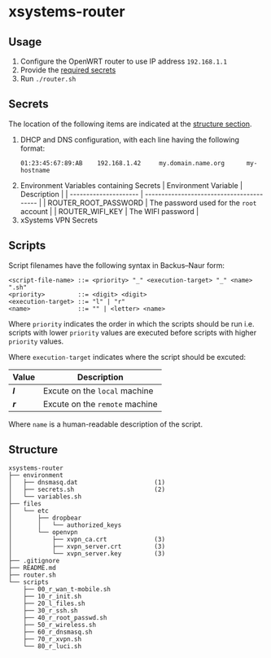 # xsystems-router

## Usage

1. Configure the OpenWRT router to use IP address `192.168.1.1`
2. Provide the [required secrets](#secrets)
3. Run `./router.sh`


## Secrets

The location of the following items are indicated at the [structure section](#structure).

1. DHCP and DNS configuration, with each line having the following format:
    ```
    01:23:45:67:89:AB    192.168.1.42     my.domain.name.org      my-hostname
    ```
2. Environment Variables containing Secrets
    | Environment Variable  | Description                               |
    | --------------------- | ----------------------------------------- |
    | ROUTER_ROOT_PASSWORD  | The password used for the `root` account  |
    | ROUTER_WIFI_KEY       | The WIFI password                         |
3. xSystems VPN Secrets


## Scripts

Script filenames have the following syntax in Backus–Naur form:

```bnf
<script-file-name> ::= <priority> "_" <execution-target> "_" <name> ".sh"
<priority>         ::= <digit> <digit>
<execution-target> ::= "l" | "r"
<name>             ::= "" | <letter> <name>
```

Where `priority` indicates the order in which the scripts should be run i.e. scripts with lower `priority` values are executed before scripts with higher `priority` values.

Where `execution-target` indicates where the script should be excuted:

| Value   | Description                    |
| ------- | ------------------------------ |
| _**l**_ | Excute on the `local` machine  |
| _**r**_ | Excute on the `remote` machine |

Where `name` is a human-readable description of the script.


## Structure

```
xsystems-router
├── environment
│   ├── dnsmasq.dat                     (1)
│   ├── secrets.sh                      (2)
│   └── variables.sh
├── files
│   └── etc
│       ├── dropbear
│       │   └── authorized_keys
│       └── openvpn
│           ├── xvpn_ca.crt             (3)
│           ├── xvpn_server.crt         (3)
│           └── xvpn_server.key         (3)
├── .gitignore
├── README.md
├── router.sh
└── scripts
    ├── 00_r_wan_t-mobile.sh
    ├── 10_r_init.sh
    ├── 20_l_files.sh
    ├── 30_r_ssh.sh
    ├── 40_r_root_passwd.sh
    ├── 50_r_wireless.sh
    ├── 60_r_dnsmasq.sh
    ├── 70_r_xvpn.sh
    └── 80_r_luci.sh
```
